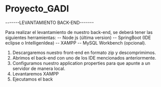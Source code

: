 # Proyecto_GADI
-------LEVANTAMIENTO BACK-END-------

Para realizar el levantamiento de nuestro back-end, se deberá tener las siguientes herramientas:
-- Node js (última version)
-- SpringBoot (IDE eclipse o IntelligenIdea)
-- XAMPP
-- MySQL Workbench (opcional).
1. Descargaremos nuestro front-end en formato zip y descomprimimos.
2. Abrimos el back-end con uno de los IDE mencionados anteriormente.
3. Configuramos nuestro application properties para que apunte a un servidor de manera local.
4. Levantaremos XAMPP
5. Ejecutamos el back
